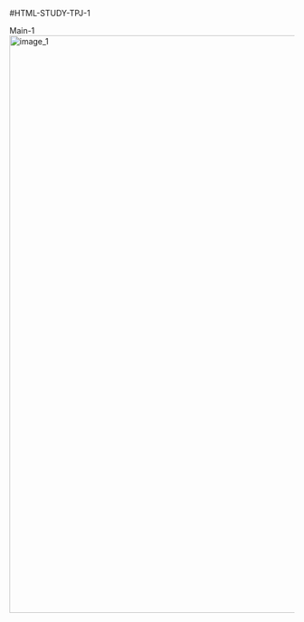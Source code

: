#HTML-STUDY-TPJ-1

Main-1
<img width="1019" alt="image_1" src="https://github.com/chanwoo1999/JS-HTML-CSS-STUDY/assets/80818801/c9965dcf-2fe3-409a-89f7-e25d23d3eb22">
